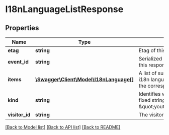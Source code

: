 # I18nLanguageListResponse

## Properties
Name | Type | Description | Notes
------------ | ------------- | ------------- | -------------
**etag** | **string** | Etag of this resource. | [optional] 
**event_id** | **string** | Serialized EventId of the request which produced this response. | [optional] 
**items** | [**\Swagger\Client\Model\I18nLanguage[]**](I18nLanguage.md) | A list of supported i18n languages. In this map, the i18n language ID is the map key, and its value is the corresponding i18nLanguage resource. | [optional] 
**kind** | **string** | Identifies what kind of resource this is. Value: the fixed string \&quot;youtube#i18nLanguageListResponse\&quot;. | [optional] [default to 'youtube#i18nLanguageListResponse']
**visitor_id** | **string** | The visitorId identifies the visitor. | [optional] 

[[Back to Model list]](../README.md#documentation-for-models) [[Back to API list]](../README.md#documentation-for-api-endpoints) [[Back to README]](../README.md)


